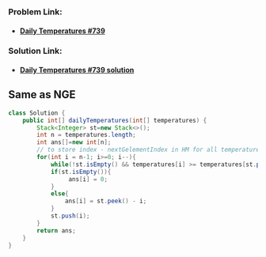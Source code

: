 ### **Problem Link:**

- #### [Daily Temperatures #739](https://leetcode.com/problems/daily-temperatures/)

### **Solution Link:**

- #### [Daily Temperatures #739 solution](./Solution.java)
## Same as NGE
```java
class Solution {
    public int[] dailyTemperatures(int[] temperatures) {
        Stack<Integer> st=new Stack<>();
        int n = temperatures.length;
        int ans[]=new int[n];
        // to store index - nextGelementIndex in HM for all temperatures
        for(int i = n-1; i>=0; i--){
            while(!st.isEmpty() && temperatures[i] >= temperatures[st.peek()]) st.pop();
            if(st.isEmpty()){
                 ans[i] = 0;
            }
            else{
                ans[i] = st.peek() - i;
            }
            st.push(i);
        }
        return ans;
    }
}
```
